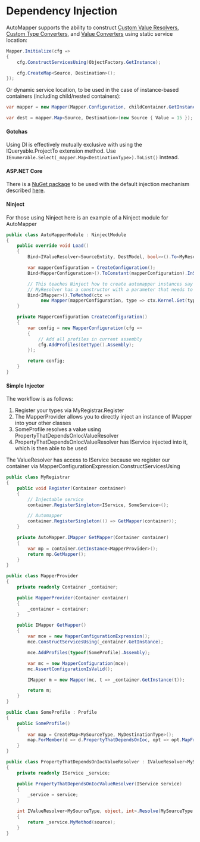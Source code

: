 # Dependency Injection

AutoMapper supports the ability to construct [Custom Value Resolvers](Custom-value-resolvers.html), [Custom Type Converters](Custom-type-converters.html), and [Value Converters](Value-converters.html) using static service location:

```c#
Mapper.Initialize(cfg =>
{
    cfg.ConstructServicesUsing(ObjectFactory.GetInstance);

    cfg.CreateMap<Source, Destination>();
});
```

Or dynamic service location, to be used in the case of instance-based containers (including child/nested containers):

```c#
var mapper = new Mapper(Mapper.Configuration, childContainer.GetInstance);

var dest = mapper.Map<Source, Destination>(new Source { Value = 15 });
```

#### Gotchas

Using DI is effectively mutually exclusive with using the IQueryable.ProjectTo extension method.  Use ``` IEnumerable.Select(_mapper.Map<DestinationType>).ToList() ``` instead.

#### ASP.NET Core

There is a [NuGet package](https://www.nuget.org/packages/AutoMapper.Extensions.Microsoft.DependencyInjection/) to be used with the default injection mechanism described [here](https://lostechies.com/jimmybogard/2016/07/20/integrating-automapper-with-asp-net-core-di/).

#### Ninject

For those using Ninject here is an example of a Ninject module for AutoMapper

```c#
public class AutoMapperModule : NinjectModule
{
    public override void Load()
    {
        Bind<IValueResolver<SourceEntity, DestModel, bool>>().To<MyResolver>();

        var mapperConfiguration = CreateConfiguration();
        Bind<MapperConfiguration>().ToConstant(mapperConfiguration).InSingletonScope();

        // This teaches Ninject how to create automapper instances say if for instance
        // MyResolver has a constructor with a parameter that needs to be injected
        Bind<IMapper>().ToMethod(ctx =>
             new Mapper(mapperConfiguration, type => ctx.Kernel.Get(type)));
    }

    private MapperConfiguration CreateConfiguration()
    {
        var config = new MapperConfiguration(cfg =>
        {
            // Add all profiles in current assembly
            cfg.AddProfiles(GetType().Assembly);
        });

        return config;
    }
}
```

#### Simple Injector

The workflow is as follows:

1) Register your types via MyRegistrar.Register
2) The MapperProvider allows you to directly inject an instance of IMapper into your other classes
3) SomeProfile resolves a value using PropertyThatDependsOnIocValueResolver
4) PropertyThatDependsOnIocValueResolver has IService injected into it, which is then able to be used

The ValueResolver has access to IService because we register our container via MapperConfigurationExpression.ConstructServicesUsing

```c#
public class MyRegistrar
{
    public void Register(Container container)
    {
        // Injectable service
        container.RegisterSingleton<IService, SomeService>();

        // Automapper
        container.RegisterSingleton(() => GetMapper(container));
    }

    private AutoMapper.IMapper GetMapper(Container container)
    {
        var mp = container.GetInstance<MapperProvider>();
        return mp.GetMapper();
    }
}

public class MapperProvider
{
    private readonly Container _container;

    public MapperProvider(Container container)
    {
        _container = container;
    }

    public IMapper GetMapper()
    {
        var mce = new MapperConfigurationExpression();
        mce.ConstructServicesUsing(_container.GetInstance);

        mce.AddProfiles(typeof(SomeProfile).Assembly);

        var mc = new MapperConfiguration(mce);
        mc.AssertConfigurationIsValid();

        IMapper m = new Mapper(mc, t => _container.GetInstance(t));

        return m;
    }
}

public class SomeProfile : Profile
{
    public SomeProfile()
    {
        var map = CreateMap<MySourceType, MyDestinationType>();
        map.ForMember(d => d.PropertyThatDependsOnIoc, opt => opt.MapFrom<PropertyThatDependsOnIocValueResolver>());
    }
}

public class PropertyThatDependsOnIocValueResolver : IValueResolver<MySourceType, object, int>
{
    private readonly IService _service;

    public PropertyThatDependsOnIocValueResolver(IService service)
    {
        _service = service;
    }

    int IValueResolver<MySourceType, object, int>.Resolve(MySourceType source, object destination, int destMember, ResolutionContext context)
    {
        return _service.MyMethod(source);
    }
}
```
